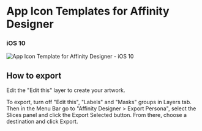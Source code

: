 # App Icon Templates for Affinity Designer

### iOS 10

![App Icon Template for Affinity Designer - iOS 10 ](https://github.com/fabricemasachs/App-Icon-Template-iOS-10-for-Affinity-Designer/blob/master/App%20Icon%20Template%20iOS%2010%20for%20Affinity%20Designer.jpg)

## How to export

Edit the "Edit this" layer to create your artwork.

To export, turn off "Edit this", "Labels" and "Masks" groups in Layers tab. Then in the Menu Bar go to "Affinity Designer > Export Persona", select the Slices panel and click the Export Selected button. From there, choose a destination and click Export.

